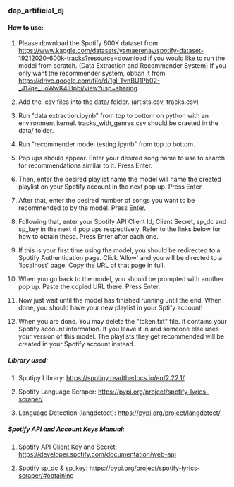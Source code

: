 ### dap_artificial_dj

#### How to use:
1. Please download the Spotify 600K dataset from https://www.kaggle.com/datasets/yamaerenay/spotify-dataset-19212020-600k-tracks?resource=download if you would like to run the model from scratch. (Data Extraction and Recommender System) If you only want the recommender system, obtian it from https://drive.google.com/file/d/1gl_TvnBU1Pb02-_J17qe_EoWwK4IBpbj/view?usp=sharing.

2. Add the .csv files into the data/ folder. (artists.csv, tracks.csv)

3. Run "data extraction.ipynb" from top to bottom on python with an environment kernel. tracks_with_genres.csv should be craeted in the data/ folder.

4. Run "recommender model testing.ipynb" from top to bottom.

5. Pop ups should appear. Enter your desired song name to use to search for recommendations similar to it. Press Enter.

6. Then, enter the desired playlist name the model will name the created playlist on your Spotify account in the next pop up. Press Enter.

7. After that, enter the desired number of songs you want to be recommended to by the model. Press Enter.

8. Following that, enter your Spotify API Client Id, Client Secret, sp_dc and sp_key in the next 4 pop ups respectively. Refer to the links below for how to obtain these. Press Enter after each one.

9. If this is your first time using the model, you should be redirected to a Spotify Authentication page. Click 'Allow' and you will be directed to a 'localhost' page. Copy the URL of that page in full.

10. When you go back to the model, you should be prompted with another pop up. Paste the copied URL there. Press Enter.

11. Now just wait until the model has finished running until the end. When done, you should have your new playlist in your Sptify account!

12. When you are done. You may delete the "token.txt" file. It contains your Spotify account information. If you leave it in and someone else uses your version of this model. The playlists they get recommended will be created in your Spotify account instead.

##### Library used:
1. Spotipy Library: https://spotipy.readthedocs.io/en/2.22.1/

2. Spotify Language Scraper: https://pypi.org/project/spotify-lyrics-scraper/

3. Language Detection (langdetect): https://pypi.org/project/langdetect/

##### Spotify API and Account Keys Manual:
1. Spotify API Client Key and Secret: https://developer.spotify.com/documentation/web-api

2. Spotify sp_dc & sp_key: https://pypi.org/project/spotify-lyrics-scraper/#obtaining
